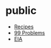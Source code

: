 # public

* [Recipes](Recipes/Recipes.md)
* [99 Problems](99_problems/README.md)
* [EIA](eia/README.md)